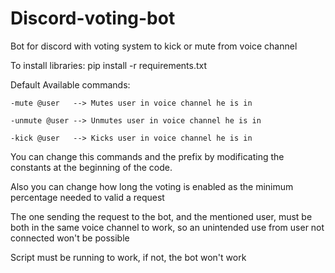 # Discord-voting-bot
Bot for discord with voting system to kick or mute from voice channel

To install libraries:
pip install -r requirements.txt

Default Available commands:

    -mute @user   --> Mutes user in voice channel he is in
  
    -unmute @user --> Unmutes user in voice channel he is in
  
    -kick @user   --> Kicks user in voice channel he is in

You can change this commands and the prefix by modificating the constants at the beginning of the code.

Also you can change how long the voting is enabled as the minimum percentage needed to valid a request

The one sending the request to the bot, and the mentioned user, must be both in the same voice channel to work, so an unintended use from user not connected won't be possible

Script must be running to work, if not, the bot won't work
